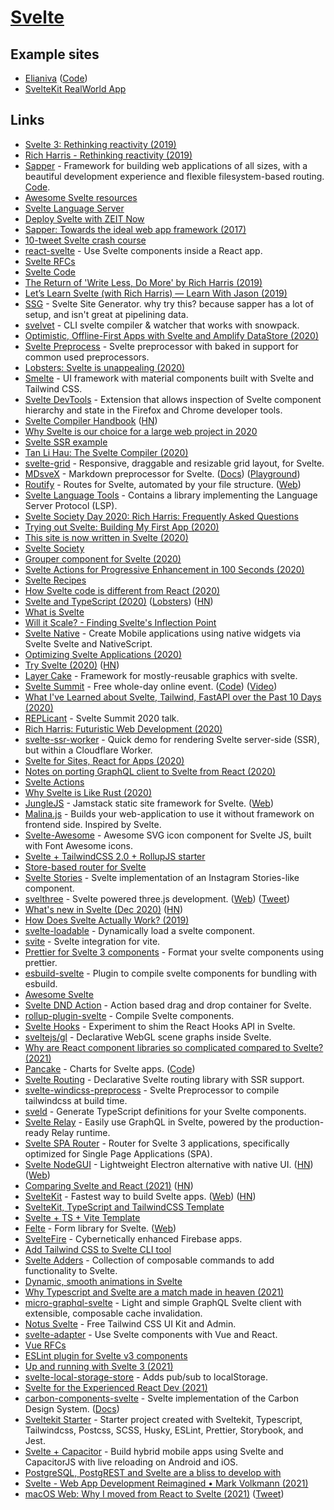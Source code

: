 # [Svelte](https://svelte.dev/)

## Example sites

- [Elianiva](https://elianiva.me/) ([Code](https://github.com/elianiva/elianiva.me))
- [SvelteKit RealWorld App](https://github.com/sveltejs/realworld)

## Links

- [Svelte 3: Rethinking reactivity (2019)](https://svelte.dev/blog/svelte-3-rethinking-reactivity)
- [Rich Harris - Rethinking reactivity (2019)](https://www.youtube.com/watch?v=AdNJ3fydeao)
- [Sapper](https://sapper.svelte.dev/) - Framework for building web applications of all sizes, with a beautiful development experience and flexible filesystem-based routing. [Code](https://github.com/sveltejs/sapper).
- [Awesome Svelte resources](https://github.com/ryanatkn/awesome-svelte-resources)
- [Svelte Language Server](https://github.com/UnwrittenFun/svelte-language-server)
- [Deploy Svelte with ZEIT Now](https://zeit.co/guides/deploying-svelte-with-zeit-now)
- [Sapper: Towards the ideal web app framework (2017)](https://svelte.dev/blog/sapper-towards-the-ideal-web-app-framework)
- [10-tweet Svelte crash course](https://twitter.com/hexrcs/status/1185186492982943744)
- [react-svelte](https://github.com/Rich-Harris/react-svelte) - Use Svelte components inside a React app.
- [Svelte RFCs](https://github.com/sveltejs/rfcs)
- [Svelte Code](https://github.com/sveltejs/svelte)
- [The Return of 'Write Less, Do More' by Rich Harris (2019)](https://www.youtube.com/watch?v=BzX4aTRPzno)
- [Let’s Learn Svelte (with Rich Harris) — Learn With Jason (2019)](https://www.youtube.com/watch?v=ogXETl_I0Dg)
- [SSG](https://github.com/sw-yx/ssg) - Svelte Site Generator. why try this? because sapper has a lot of setup, and isn't great at pipelining data.
- [svelvet](https://github.com/jakedeichert/svelvet) - CLI svelte compiler & watcher that works with snowpack.
- [Optimistic, Offline-First Apps with Svelte and Amplify DataStore (2020)](https://www.swyx.io/writing/svelte-amplify-datastore)
- [Svelte Preprocess](https://github.com/sveltejs/svelte-preprocess) - Svelte preprocessor with baked in support for common used preprocessors.
- [Lobsters: Svelte is unappealing (2020)](https://lobste.rs/s/d6yta7/svelte_is_unappealing)
- [Smelte](https://github.com/matyunya/smelte) - UI framework with material components built with Svelte and Tailwind CSS.
- [Svelte DevTools](https://github.com/RedHatter/svelte-devtools) - Extension that allows inspection of Svelte component hierarchy and state in the Firefox and Chrome developer tools.
- [Svelte Compiler Handbook](https://lihautan.com/the-svelte-compiler-handbook/) ([HN](https://news.ycombinator.com/item?id=22784153))
- [Why Svelte is our choice for a large web project in 2020](https://github.com/feltcoop/why-svelte)
- [Svelte SSR example](https://github.com/PierBover/svelte-ssr-example)
- [Tan Li Hau: The Svelte Compiler (2020)](https://www.youtube.com/watch?v=e2pGS1eqja8)
- [svelte-grid](https://github.com/vaheqelyan/svelte-grid) - Responsive, draggable and resizable grid layout, for Svelte.
- [MDsveX](https://github.com/pngwn/MDsveX) - Markdown preprocessor for Svelte. ([Docs](https://mdsvex.pngwn.io/docs/)) ([Playground](https://mdsvex.pngwn.io/playground/))
- [Routify](https://github.com/sveltech/routify) - Routes for Svelte, automated by your file structure. ([Web](https://routify.dev/))
- [Svelte Language Tools](https://github.com/sveltejs/language-tools) - Contains a library implementing the Language Server Protocol (LSP).
- [Svelte Society Day 2020: Rich Harris: Frequently Asked Questions](https://www.youtube.com/watch?v=luM5uobewhA)
- [Trying out Svelte: Building My First App (2020)](https://www.youtube.com/watch?v=kVBStFS9hcg)
- [This site is now written in Svelte (2020)](https://pgjones.dev/blog/svelte-rewrite-2020/)
- [Svelte Society](https://sveltesociety.dev/)
- [Grouper component for Svelte (2020)](https://pace.dev/blog/2020/02/01/grouper-component-for-svelte-by-mat-ryer.html)
- [Svelte Actions for Progressive Enhancement in 100 Seconds (2020)](https://www.youtube.com/watch?v=Q6dzy_IIB1s)
- [Svelte Recipes](https://svelte.recipes/)
- [How Svelte code is different from React (2020)](https://twitter.com/lihautan/status/1280532033693839361)
- [Svelte and TypeScript (2020)](https://svelte.dev/blog/svelte-and-typescript) ([Lobsters](https://lobste.rs/s/bu8ker/svelte_3_typescript)) ([HN](https://news.ycombinator.com/item?id=23907383))
- [What is Svelte](https://gist.github.com/Rich-Harris/0f910048478c2a6505d1c32185b61934)
- [Will it Scale? - Finding Svelte's Inflection Point](https://github.com/halfnelson/svelte-it-will-scale)
- [Svelte Native](https://github.com/halfnelson/svelte-native) - Create Mobile applications using native widgets via Svelte Svelte and NativeScript.
- [Optimizing Svelte Applications (2020)](https://www.syntaxsuccess.com/viewarticle/optimizing-svelte-applications)
- [Try Svelte (2020)](https://marcradziwill.com/blog/why-you-should-try-svelte/) ([HN](https://news.ycombinator.com/item?id=24564670))
- [Layer Cake](https://github.com/mhkeller/layercake) - Framework for mostly-reusable graphics with svelte.
- [Svelte Summit](https://sveltesummit.com/) - Free whole-day online event. ([Code](https://github.com/svelte-society/svelte-summit-2020)) ([Video](https://www.youtube.com/watch?v=vHHLLJA0b70))
- [What I've Learned about Svelte, Tailwind, FastAPI over the Past 10 Days (2020)](https://geoff.tuxpup.com/posts/stock_toolkit_4/)
- [REPLicant](https://github.com/pngwn/REPLicant) - Svelte Summit 2020 talk.
- [Rich Harris: Futuristic Web Development (2020)](https://www.youtube.com/watch?v=qSfdtmcZ4d0)
- [svelte-ssr-worker](https://github.com/lukeed/svelte-ssr-worker) - Quick demo for rendering Svelte server-side (SSR), but within a Cloudflare Worker.
- [Svelte for Sites, React for Apps (2020)](https://www.swyx.io/svelte-sites-react-apps/)
- [Notes on porting GraphQL client to Svelte from React (2020)](https://twitter.com/AdamRackis/status/1321997627110707200)
- [Svelte Actions](https://github.com/sw-yx/svelte-actions)
- [Why Svelte is Like Rust (2020)](https://hugotunius.se/2020/08/15/why-svelte-is-like-rust.html)
- [JungleJS](https://github.com/junglejs/junglejs) - Jamstack static site framework for Svelte. ([Web](https://www.junglejs.org/))
- [Malina.js](https://github.com/malinajs/malinajs) - Builds your web-application to use it without framework on frontend side. Inspired by Svelte.
- [Svelte-Awesome](https://github.com/RobBrazier/svelte-awesome) - Awesome SVG icon component for Svelte JS, built with Font Awesome icons.
- [Svelte + TailwindCSS 2.0 + RollupJS starter](https://github.com/breadthe/svelte-tailwind2-starter)
- [Store-based router for Svelte](https://github.com/zyxd/svelte-store-router)
- [Svelte Stories](https://github.com/geoffrich/svelte-stories) - Svelte implementation of an Instagram Stories-like component.
- [svelthree](https://github.com/vatro/svelthree) - Svelte powered three.js development. ([Web](https://svelthree.dev/)) ([Tweet](https://twitter.com/vatro_vrbanic/status/1287052921591529475))
- [What's new in Svelte (Dec 2020)](https://svelte.dev/blog/whats-new-in-svelte-december-2020) ([HN](https://news.ycombinator.com/item?id=25288043))
- [How Does Svelte Actually Work? (2019)](https://dev.to/zev/how-does-svelte-actually-work-part-1-j9m)
- [svelte-loadable](https://github.com/kaisermann/svelte-loadable) - Dynamically load a svelte component.
- [svite](https://github.com/dominikg/svite) - Svelte integration for vite.
- [Prettier for Svelte 3 components](https://github.com/sveltejs/prettier-plugin-svelte) - Format your svelte components using prettier.
- [esbuild-svelte](https://github.com/EMH333/esbuild-svelte) - Plugin to compile svelte components for bundling with esbuild.
- [Awesome Svelte](https://github.com/TheComputerM/awesome-svelte)
- [Svelte DND Action](https://github.com/isaacHagoel/svelte-dnd-action) - Action based drag and drop container for Svelte.
- [rollup-plugin-svelte](https://github.com/sveltejs/rollup-plugin-svelte) - Compile Svelte components.
- [Svelte Hooks](https://github.com/devongovett/svelte-hooks) - Experiment to shim the React Hooks API in Svelte.
- [sveltejs/gl](https://github.com/sveltejs/gl) - Declarative WebGL scene graphs inside Svelte.
- [Why are React component libraries so complicated compared to Svelte? (2021)](https://gradientdescent.de/sharing-components/)
- [Pancake](https://pancake-charts.surge.sh/) - Charts for Svelte apps. ([Code](https://github.com/Rich-Harris/pancake))
- [Svelte Routing](https://github.com/EmilTholin/svelte-routing) - Declarative Svelte routing library with SSR support.
- [svelte-windicss-preprocess](https://github.com/windicss/svelte-windicss-preprocess) - Svelte Preprocessor to compile tailwindcss at build time.
- [sveld](https://github.com/IBM/sveld) - Generate TypeScript definitions for your Svelte components.
- [Svelte Relay](https://github.com/kesne/svelte-relay) - Easily use GraphQL in Svelte, powered by the production-ready Relay runtime.
- [Svelte SPA Router](https://github.com/ItalyPaleAle/svelte-spa-router) - Router for Svelte 3 applications, specifically optimized for Single Page Applications (SPA).
- [Svelte NodeGUI](https://github.com/nodegui/svelte-nodegui) - Lightweight Electron alternative with native UI. ([HN](https://news.ycombinator.com/item?id=26361423)) ([Web](https://svelte.nodegui.org/))
- [Comparing Svelte and React (2021)](https://www.jackfranklin.co.uk/blog/comparing-svelte-and-react-javascript/) ([HN](https://news.ycombinator.com/item?id=26571391))
- [SvelteKit](https://github.com/sveltejs/kit) - Fastest way to build Svelte apps. ([Web](https://kit.svelte.dev/)) ([HN](https://news.ycombinator.com/item?id=26557886))
- [SvelteKit, TypeScript and TailwindCSS Template](https://github.com/Dan1ve/Sveltekit-Typescript-TailwindCSS-Jit)
- [Svelte + TS + Vite Template](https://github.com/PuruVJ/macos-web-svelte-dock)
- [Felte](https://github.com/pablo-abc/felte) - Form library for Svelte. ([Web](https://felte.dev/))
- [SvelteFire](https://github.com/codediodeio/sveltefire) - Cybernetically enhanced Firebase apps.
- [Add Tailwind CSS to Svelte CLI tool](https://github.com/svelte-add/tailwindcss)
- [Svelte Adders](https://github.com/svelte-add/svelte-adders) - Collection of composable commands to add functionality to Svelte.
- [Dynamic, smooth animations in Svelte](https://twitter.com/DerekNguyen10/status/1381908660406820869)
- [Why Typescript and Svelte are a match made in heaven (2021)](https://www.sanity.io/guides/using-typescript-with-svelte)
- [micro-graphql-svelte](https://github.com/arackaf/micro-graphql-svelte) - Light and simple GraphQL Svelte client with extensible, composable cache invalidation.
- [Notus Svelte](https://github.com/creativetimofficial/notus-svelte) - Free Tailwind CSS UI Kit and Admin.
- [svelte-adapter](https://github.com/pngwn/svelte-adapter) - Use Svelte components with Vue and React.
- [Vue RFCs](https://github.com/vuejs/rfcs)
- [ESLint plugin for Svelte v3 components](https://github.com/sveltejs/eslint-plugin-svelte3)
- [Up and running with Svelte 3 (2021)](https://egghead.io/courses/getting-started-with-svelte-3-05a8541a)
- [svelte-local-storage-store](https://github.com/joshnuss/svelte-local-storage-store) - Adds pub/sub to localStorage.
- [Svelte for the Experienced React Dev (2021)](https://css-tricks.com/svelte-for-the-experienced-react-dev/)
- [carbon-components-svelte](https://github.com/IBM/carbon-components-svelte) - Svelte implementation of the Carbon Design System. ([Docs](https://carbon-svelte.vercel.app/))
- [Sveltekit Starter](https://github.com/navneetsharmaui/sveltekit-starter) - Starter project created with Sveltekit, Typescript, Tailwindcss, Postcss, SCSS, Husky, ESLint, Prettier, Storybook, and Jest.
- [Svelte + Capacitor](https://github.com/drannex42/svelte-capacitor) - Build hybrid mobile apps using Svelte and CapacitorJS with live reloading on Android and iOS.
- [PostgreSQL, PostgREST and Svelte are a bliss to develop with](https://webgma.co.il/Articles/rapid-prototyping-with-postgrest-and-svelte/en/)
- [Svelte - Web App Development Reimagined • Mark Volkmann (2021)](https://www.youtube.com/watch?v=4CGzFwHoD0A&list=PLEx5khR4g7PKSASVAXXiAhkyx02_OeruP)
- [macOS Web: Why I moved from React to Svelte (2021)](https://dev.to/puruvj/macos-web-why-i-moved-from-react-to-svelte-4mkp) ([Tweet](https://twitter.com/puruvjdev/status/1431965546916896770))
